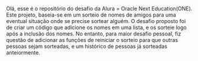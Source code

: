 Olá, esse é o repositório do desafio da Alura = Oracle Next Education(ONE).
Este projeto, baseia-se em um sorteio de nomes de amigos para uma eventual situação onde se precise sortear alguém.
O desafio proposto foi de criar um código que adicione os nomes em uma lista, e os sorteie logo após a inclusão dos nomes. No entanto, para maior desafio pessoal, fiz questão de adicionar as funções de reiniciar o sorteio para que outras pessoas sejam sorteadas, e um histórico de pessoas já sorteadas anteiormente.
